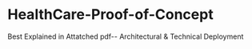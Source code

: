 # HealthCare-Proof-of-Concept

Best Explained in Attatched pdf-- Architectural & Technical Deployment
